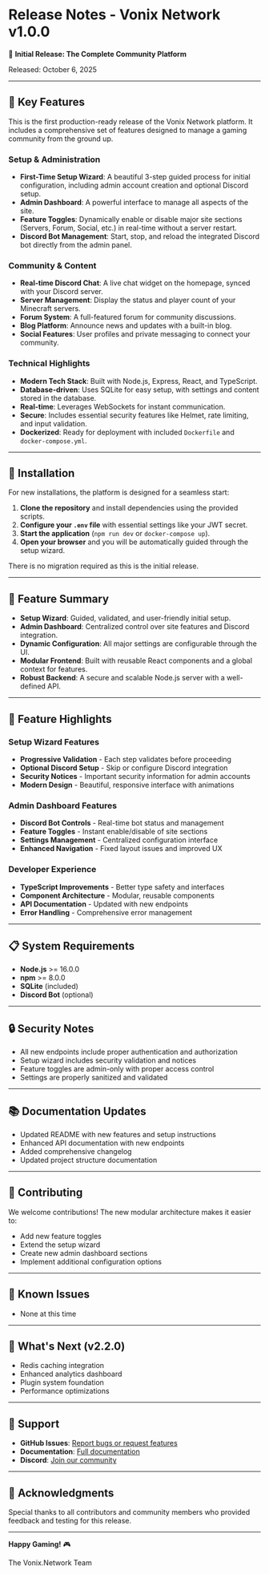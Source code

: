 # Release Notes - Vonix Network v1.0.0

🎉 **Initial Release: The Complete Community Platform**

Released: October 6, 2025

---

## 🚀 Key Features

This is the first production-ready release of the Vonix Network platform. It includes a comprehensive set of features designed to manage a gaming community from the ground up.

### Setup & Administration
- **First-Time Setup Wizard**: A beautiful 3-step guided process for initial configuration, including admin account creation and optional Discord setup.
- **Admin Dashboard**: A powerful interface to manage all aspects of the site.
- **Feature Toggles**: Dynamically enable or disable major site sections (Servers, Forum, Social, etc.) in real-time without a server restart.
- **Discord Bot Management**: Start, stop, and reload the integrated Discord bot directly from the admin panel.

### Community & Content
- **Real-time Discord Chat**: A live chat widget on the homepage, synced with your Discord server.
- **Server Management**: Display the status and player count of your Minecraft servers.
- **Forum System**: A full-featured forum for community discussions.
- **Blog Platform**: Announce news and updates with a built-in blog.
- **Social Features**: User profiles and private messaging to connect your community.

### Technical Highlights
- **Modern Tech Stack**: Built with Node.js, Express, React, and TypeScript.
- **Database-driven**: Uses SQLite for easy setup, with settings and content stored in the database.
- **Real-time**: Leverages WebSockets for instant communication.
- **Secure**: Includes essential security features like Helmet, rate limiting, and input validation.
- **Dockerized**: Ready for deployment with included `Dockerfile` and `docker-compose.yml`.

---

## 🔧 Installation

For new installations, the platform is designed for a seamless start:

1.  **Clone the repository** and install dependencies using the provided scripts.
2.  **Configure your `.env` file** with essential settings like your JWT secret.
3.  **Start the application** (`npm run dev` or `docker-compose up`).
4.  **Open your browser** and you will be automatically guided through the setup wizard.

There is no migration required as this is the initial release.

---

## 🎯 Feature Summary

- **Setup Wizard**: Guided, validated, and user-friendly initial setup.
- **Admin Dashboard**: Centralized control over site features and Discord integration.
- **Dynamic Configuration**: All major settings are configurable through the UI.
- **Modular Frontend**: Built with reusable React components and a global context for features.
- **Robust Backend**: A secure and scalable Node.js server with a well-defined API.

---

## 🎯 Feature Highlights

### Setup Wizard Features
- **Progressive Validation** - Each step validates before proceeding
- **Optional Discord Setup** - Skip or configure Discord integration
- **Security Notices** - Important security information for admin accounts
- **Modern Design** - Beautiful, responsive interface with animations

### Admin Dashboard Features
- **Discord Bot Controls** - Real-time bot status and management
- **Feature Toggles** - Instant enable/disable of site sections
- **Settings Management** - Centralized configuration interface
- **Enhanced Navigation** - Fixed layout issues and improved UX

### Developer Experience
- **TypeScript Improvements** - Better type safety and interfaces
- **Component Architecture** - Modular, reusable components
- **API Documentation** - Updated with new endpoints
- **Error Handling** - Comprehensive error management

---

## 📋 System Requirements

- **Node.js** >= 16.0.0
- **npm** >= 8.0.0
- **SQLite** (included)
- **Discord Bot** (optional)

---

## 🔒 Security Notes

- All new endpoints include proper authentication and authorization
- Setup wizard includes security validation and notices
- Feature toggles are admin-only with proper access control
- Settings are properly sanitized and validated

---

## 📚 Documentation Updates

- Updated README with new features and setup instructions
- Enhanced API documentation with new endpoints
- Added comprehensive changelog
- Updated project structure documentation

---

## 🤝 Contributing

We welcome contributions! The new modular architecture makes it easier to:
- Add new feature toggles
- Extend the setup wizard
- Create new admin dashboard sections
- Implement additional configuration options

---

## 🐛 Known Issues

- None at this time

---

## 🔮 What's Next (v2.2.0)

- Redis caching integration
- Enhanced analytics dashboard
- Plugin system foundation
- Performance optimizations

---

## 💬 Support

- **GitHub Issues**: [Report bugs or request features](https://github.com/yourusername/vonix-network/issues)
- **Documentation**: [Full documentation](README.md)
- **Discord**: [Join our community](https://discord.gg/vonix)

---

## 🙏 Acknowledgments

Special thanks to all contributors and community members who provided feedback and testing for this release.

---

**Happy Gaming!** 🎮

The Vonix.Network Team
